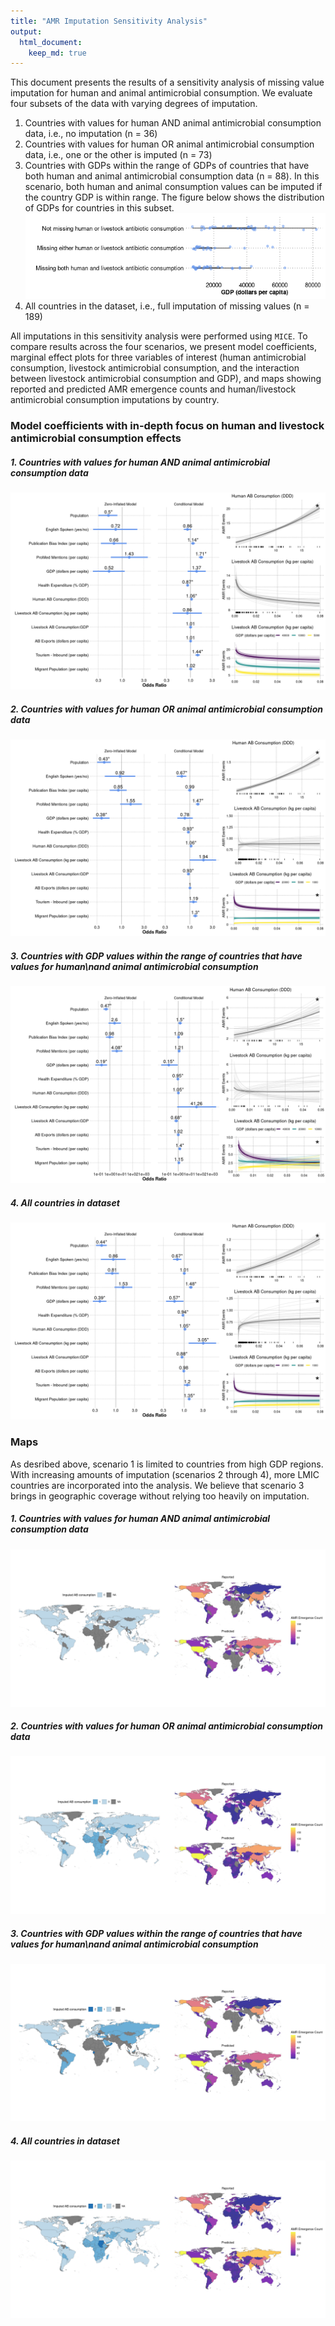 ```yaml
---
title: "AMR Imputation Sensitivity Analysis"
output: 
  html_document:
    keep_md: true
---
```







This document presents the results of a sensitivity analysis of missing value imputation for human and animal antimicrobial consumption. We evaluate four subsets of the data with varying degrees of imputation.

1) Countries with values for human AND animal antimicrobial consumption data, i.e., no imputation (n = 36)
2) Countries with values for human OR animal antimicrobial consumption data, i.e., one or the other is imputed (n = 73)
3) Countries with GDPs within the range of GDPs of countries that have both human and animal antimicrobial consumption data (n = 88). In this scenario, both human and animal consumption values can be imputed if the country GDP is within range. The figure below shows the distribution of GDPs for countries in this subset.
![](sensitivity_files/figure-html/gdp-1.png)<!-- -->
4) All countries in the dataset, i.e., full imputation of missing values (n = 189)

All imputations in this sensitivity analysis were performed using `MICE`. To compare results across the four scenarios, we present model coefficients, marginal effect plots for three variables of interest (human antimicrobial consumption, livestock antimicrobial consumption, and the interaction between livestock antimicrobial consumption and GDP), and maps showing reported and predicted AMR emergence counts and human/livestock antimicrobial consumption imputations by country.

### Model coefficients with in-depth focus on human and livestock antimicrobial consumption effects



##### 1. Countries with values for human AND animal antimicrobial consumption data
![](sensitivity_files/figure-html/p1-1.png)<!-- -->

##### 2. Countries with values for human OR animal antimicrobial consumption data
![](sensitivity_files/figure-html/p2-1.png)<!-- -->

##### 3. Countries with GDP values within the range of countries that have values for human\nand animal antimicrobial consumption
![](sensitivity_files/figure-html/p3-1.png)<!-- -->

##### 4. All countries in dataset
![](sensitivity_files/figure-html/p4-1.png)<!-- -->

### Maps
As desribed above, scenario 1 is limited to countries from high GDP regions. With increasing amounts of imputation (scenarios 2 through 4), more LMIC countries are incorporated into the analysis. We believe that scenario 3 brings in geographic coverage without relying too heavily on imputation.


##### 1. Countries with values for human AND animal antimicrobial consumption data
![](sensitivity_files/figure-html/m1-1.png)<!-- -->

##### 2. Countries with values for human OR animal antimicrobial consumption data
![](sensitivity_files/figure-html/m2-1.png)<!-- -->

##### 3. Countries with GDP values within the range of countries that have values for human\nand animal antimicrobial consumption
![](sensitivity_files/figure-html/m3-1.png)<!-- -->

##### 4. All countries in dataset
![](sensitivity_files/figure-html/m4-1.png)<!-- -->
